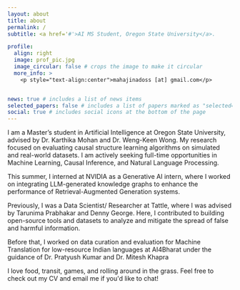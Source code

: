 ```yaml
---
layout: about
title: about
permalink: /
subtitle: <a href='#'>AI MS Student, Oregon State University</a>. 

profile:
  align: right
  image: prof_pic.jpg
  image_circular: false # crops the image to make it circular
  more_info: >
    <p style="text-align:center">mahajinadoss [at] gmail.com</p>


news: true # includes a list of news items
selected_papers: false # includes a list of papers marked as "selected={true}"
social: true # includes social icons at the bottom of the page
---
```


I am a Master’s student in Artificial Intelligence at Oregon State University, advised by Dr. Karthika Mohan and Dr. Weng-Keen Wong. My research focused on evaluating causal structure learning algorithms on simulated and real-world datasets. I am actively seeking full-time opportunities in Machine Learning, Causal Inference, and Natural Language Processing.

This summer, I interned at NVIDIA as a Generative AI intern, where I worked on integrating LLM-generated knowledge graphs to enhance the performance of Retrieval-Augmented Generation systems.

Previously, I was a Data Scientist/ Researcher at Tattle, where I was advised by Tarunima Prabhakar and Denny George. Here, I contributed to building open-source tools and datasets to analyze and mitigate the spread of false and harmful information.

Before that, I worked on data curation and evaluation for Machine Translation for low-resource Indian languages at AI4Bharat under the guidance of Dr. Pratyush Kumar and Dr. Mitesh Khapra

I love food, transit, games, and rolling around in the grass. Feel free to check out my CV and email me if you'd like to chat!


